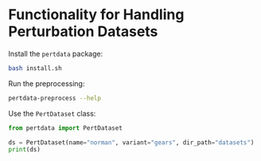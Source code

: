 # Functionality for Handling Perturbation Datasets

Install the `pertdata` package:

```sh
bash install.sh
```

Run the preprocessing:

```sh
pertdata-preprocess --help
```

Use the `PertDataset` class:

```python
from pertdata import PertDataset

ds = PertDataset(name="norman", variant="gears", dir_path="datasets")
print(ds)
```
